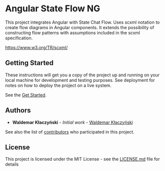 # Angular State Flow NG
This project integrates Angular with State Chat Flow. Uses scxml notation to create flow diagrams in Angular components. It extends the possibility of constructing flow patterns with assumptions included in the scxml specification.

https://www.w3.org/TR/scxml/

## Getting Started

These instructions will get you a copy of the project up and running on your local machine for development and testing purposes. See deployment for notes on how to deploy the project on a live system.

See the [Get Started](https://wklaczynski.github.io/state-flow-ng). 

## Authors

* **Waldemar Kłaczyński** - *Initial work* - [Waldemar Kłaczyński](https://github.com/wklaczynski)

See also the list of [contributors](https://github.com/wklaczynski/state-flow-ng/contributors) who participated in this project.

## License

This project is licensed under the MIT License - see the [LICENSE.md](LICENSE.md) file for details

